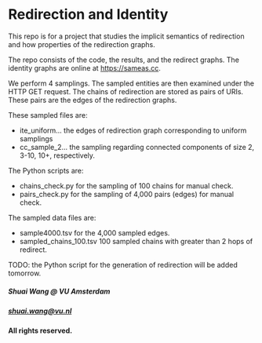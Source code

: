 # Redirection and Identity
This repo is for a project that studies the implicit semantics of redirection and how properties of the redirection graphs.

The repo consists of the code, the results, and the redirect graphs.
The identity graphs are online at https://sameas.cc.

We perform 4 samplings. The sampled entities are then examined under the HTTP GET request.
The chains of redirection are stored as pairs of URIs. These pairs are the edges of the redirection graphs.

These sampled files are:
- ite_uniform... the edges of redirection graph corresponding to uniform samplings
- cc_sample_2... the sampling regarding connected components of size 2, 3-10, 10+, respectively.

The Python scripts are:
- chains_check.py for the sampling of 100 chains for manual check.
- pairs_check.py for the sampling of 4,000 pairs (edges) for manual check.

The sampled data files are:
- sample4000.tsv for the 4,000 sampled edges.
- sampled_chains_100.tsv 100 sampled chains with greater than 2 hops of redirect.

TODO: the Python script for the generation of redirection will be added tomorrow. 

##### Shuai Wang @ VU Amsterdam
##### shuai.wang@vu.nl
#### All rights reserved.

